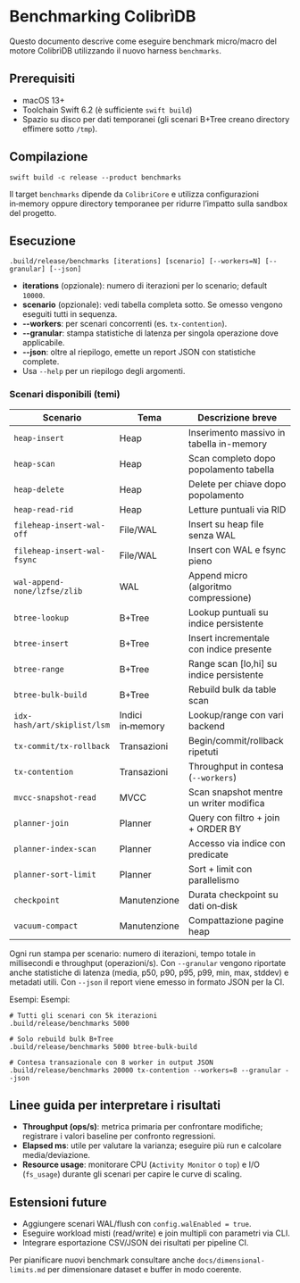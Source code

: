 # Benchmarking ColibrìDB

Questo documento descrive come eseguire benchmark micro/macro del motore ColibrìDB utilizzando il nuovo harness `benchmarks`.

## Prerequisiti
- macOS 13+
- Toolchain Swift 6.2 (è sufficiente `swift build`)
- Spazio su disco per dati temporanei (gli scenari B+Tree creano directory effimere sotto `/tmp`).

## Compilazione
```
swift build -c release --product benchmarks
```
Il target `benchmarks` dipende da `ColibriCore` e utilizza configurazioni in‑memory oppure directory temporanee per ridurre l’impatto sulla sandbox del progetto.

## Esecuzione
```
.build/release/benchmarks [iterations] [scenario] [--workers=N] [--granular] [--json]
```
- **iterations** (opzionale): numero di iterazioni per lo scenario; default `10000`.
- **scenario** (opzionale): vedi tabella completa sotto. Se omesso vengono eseguiti tutti in sequenza.
- **--workers**: per scenari concorrenti (es. `tx-contention`).
- **--granular**: stampa statistiche di latenza per singola operazione dove applicabile.
- **--json**: oltre al riepilogo, emette un report JSON con statistiche complete.
- Usa `--help` per un riepilogo degli argomenti.

### Scenari disponibili (temi)
| Scenario | Tema | Descrizione breve |
| --- | --- | --- |
| `heap-insert` | Heap | Inserimento massivo in tabella in-memory |
| `heap-scan` | Heap | Scan completo dopo popolamento tabella |
| `heap-delete` | Heap | Delete per chiave dopo popolamento |
| `heap-read-rid` | Heap | Letture puntuali via RID |
| `fileheap-insert-wal-off` | File/WAL | Insert su heap file senza WAL |
| `fileheap-insert-wal-fsync` | File/WAL | Insert con WAL e fsync pieno |
| `wal-append-none/lzfse/zlib` | WAL | Append micro (algoritmo compressione) |
| `btree-lookup` | B+Tree | Lookup puntuali su indice persistente |
| `btree-insert` | B+Tree | Insert incrementale con indice presente |
| `btree-range` | B+Tree | Range scan [lo,hi] su indice persistente |
| `btree-bulk-build` | B+Tree | Rebuild bulk da table scan |
| `idx-hash/art/skiplist/lsm` | Indici in‑memory | Lookup/range con vari backend |
| `tx-commit/tx-rollback` | Transazioni | Begin/commit/rollback ripetuti |
| `tx-contention` | Transazioni | Throughput in contesa (`--workers`) |
| `mvcc-snapshot-read` | MVCC | Scan snapshot mentre un writer modifica |
| `planner-join` | Planner | Query con filtro + join + ORDER BY |
| `planner-index-scan` | Planner | Accesso via indice con predicate |
| `planner-sort-limit` | Planner | Sort + limit con parallelismo |
| `checkpoint` | Manutenzione | Durata checkpoint su dati on‑disk |
| `vacuum-compact` | Manutenzione | Compattazione pagine heap |

Ogni run stampa per scenario: numero di iterazioni, tempo totale in millisecondi e throughput (operazioni/s). Con `--granular` vengono riportate anche statistiche di latenza (media, p50, p90, p95, p99, min, max, stddev) e metadati utili. Con `--json` il report viene emesso in formato JSON per la CI.

Esempi:
Esempi:
```
# Tutti gli scenari con 5k iterazioni
.build/release/benchmarks 5000

# Solo rebuild bulk B+Tree
.build/release/benchmarks 5000 btree-bulk-build

# Contesa transazionale con 8 worker in output JSON
.build/release/benchmarks 20000 tx-contention --workers=8 --granular --json
```

## Linee guida per interpretare i risultati
- **Throughput (ops/s)**: metrica primaria per confrontare modifiche; registrare i valori baseline per confronto regressioni.
- **Elapsed ms**: utile per valutare la varianza; eseguire più run e calcolare media/deviazione.
- **Resource usage**: monitorare CPU (`Activity Monitor` o `top`) e I/O (`fs_usage`) durante gli scenari per capire le curve di scaling.

## Estensioni future
- Aggiungere scenari WAL/flush con `config.walEnabled = true`.
- Eseguire workload misti (read/write) e join multipli con parametri via CLI.
- Integrare esportazione CSV/JSON dei risultati per pipeline CI.

Per pianificare nuovi benchmark consultare anche `docs/dimensional-limits.md` per dimensionare dataset e buffer in modo coerente.
